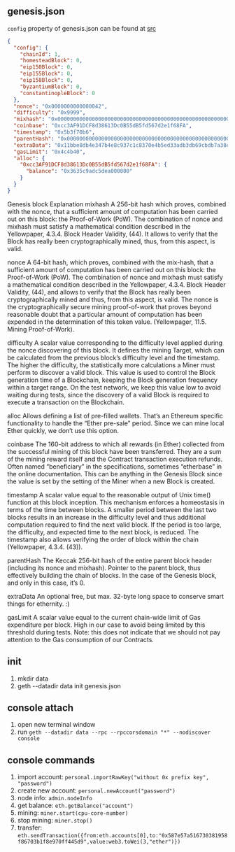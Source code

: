 ## genesis.json

`config` property of genesis.json can be found at [src](https://github.com/ethereum/go-ethereum/blob/master/params/config.go)

```json
{
  "config": {
    "chainId": 1,
    "homesteadBlock": 0,
    "eip150Block": 0,
    "eip155Block": 0,
    "eip158Block": 0,
    "byzantiumBlock": 0,
    "constantinopleBlock": 0
  },
  "nonce": "0x0000000000000042",
  "difficulty": "0x9999",
  "mixhash": "0x0000000000000000000000000000000000000000000000000000000000000000",
  "coinbase": "0xcc3AF91DCF8d38613Dc0B55dB5fd567d2e1f68FA",
  "timestamp": "0x5b3f70b6",
  "parentHash": "0x0000000000000000000000000000000000000000000000000000000000000000",
  "extraData": "0x11bbe8db4e347b4e8c937c1c8370e4b5ed33adb3db69cbdb7a38e1e50b1b82fa",
  "gasLimit": "0x4c4b40",
  "alloc": {
    "0xcc3AF91DCF8d38613Dc0B55dB5fd567d2e1f68FA": {
      "balance": "0x3635c9adc5dea000000"
    }
  }
}
```

Genesis block Explanation
mixhash A 256-bit hash which proves, combined with the nonce, that a sufficient amount of computation has been carried out on this block: the Proof-of-Work (PoW). The combination of nonce and mixhash must satisfy a mathematical condition described in the Yellowpaper, 4.3.4. Block Header Validity, (44). It allows to verify that the Block has really been cryptographically mined, thus, from this aspect, is valid.

nonce A 64-bit hash, which proves, combined with the mix-hash, that a sufficient amount of computation has been carried out on this block: the Proof-of-Work (PoW). The combination of nonce and mixhash must satisfy a mathematical condition described in the Yellowpaper, 4.3.4. Block Header Validity, (44), and allows to verify that the Block has really been cryptographically mined and thus, from this aspect, is valid. The nonce is the cryptographically secure mining proof-of-work that proves beyond reasonable doubt that a particular amount of computation has been expended in the determination of this token value. (Yellowpager, 11.5. Mining Proof-of-Work).

difficulty A scalar value corresponding to the difficulty level applied during the nonce discovering of this block. It defines the mining Target, which can be calculated from the previous block’s difficulty level and the timestamp. The higher the difficulty, the statistically more calculations a Miner must perform to discover a valid block. This value is used to control the Block generation time of a Blockchain, keeping the Block generation frequency within a target range. On the test network, we keep this value low to avoid waiting during tests, since the discovery of a valid Block is required to execute a transaction on the Blockchain.

alloc Allows defining a list of pre-filled wallets. That’s an Ethereum specific functionality to handle the “Ether pre-sale” period. Since we can mine local Ether quickly, we don’t use this option.

coinbase The 160-bit address to which all rewards (in Ether) collected from the successful mining of this block have been transferred. They are a sum of the mining reward itself and the Contract transaction execution refunds. Often named “beneficiary” in the specifications, sometimes “etherbase” in the online documentation. This can be anything in the Genesis Block since the value is set by the setting of the Miner when a new Block is created.

timestamp A scalar value equal to the reasonable output of Unix time() function at this block inception. This mechanism enforces a homeostasis in terms of the time between blocks. A smaller period between the last two blocks results in an increase in the difficulty level and thus additional computation required to find the next valid block. If the period is too large, the difficulty, and expected time to the next block, is reduced. The timestamp also allows verifying the order of block within the chain (Yellowpaper, 4.3.4. (43)).

parentHash The Keccak 256-bit hash of the entire parent block header (including its nonce and mixhash). Pointer to the parent block, thus effectively building the chain of blocks. In the case of the Genesis block, and only in this case, it’s 0.

extraData An optional free, but max. 32-byte long space to conserve smart things for ethernity. :)

gasLimit A scalar value equal to the current chain-wide limit of Gas expenditure per block. High in our case to avoid being limited by this threshold during tests. Note: this does not indicate that we should not pay attention to the Gas consumption of our Contracts.

## init

1.  mkdir data
2.  geth --datadir data init genesis.json

## console attach

1. open new terminal window
2. run `geth --datadir data --rpc --rpccorsdomain "*" --nodiscover console`

## console commands

1. import account: `personal.importRawKey("without 0x prefix key", "password")`
2. create new account: `personal.newAccount("password")`
3. node info: `admin.nodeInfo`
4. get balance: `eth.getBalance("account")`
5. mining: `miner.start(cpu-core-number)`
6. stop mining: `miner.stop()`
7. transfer: `eth.sendTransaction({from:eth.accounts[0],to:"0x587e57a516730381958f86703b1f8e970ff445d9",value:web3.toWei(3,"ether")})`
